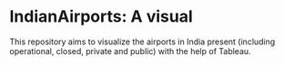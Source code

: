 # IndianAirports: A visual
This repository aims to visualize the airports in India present (including operational, closed, private and public) with the help of Tableau.
